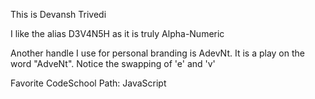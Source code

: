 This is Devansh Trivedi

I like the alias D3V4N5H as it is truly Alpha-Numeric

Another handle I use for personal branding is AdevNt. It is a play on the word "AdveNt".
Notice the swapping of 'e' and 'v'

Favorite CodeSchool Path: JavaScript